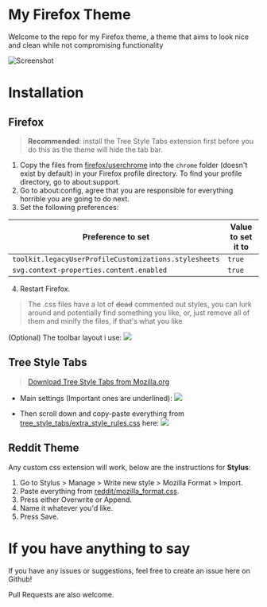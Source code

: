 # My Firefox Theme
 
Welcome to the repo for my Firefox theme, a theme that aims to look nice and clean while not compromising functionality

![Screenshot](https://raw.githubusercontent.com/not-holar/my_firefox_theme/master/screenshot.png)

# Installation

## Firefox

> **Recommended**: install the Tree Style Tabs extension first before you do this as the theme will hide the tab bar.

1. Copy the files from [firefox/userchrome](firefox/userchrome) into the ```chrome``` folder (doesn't exist by default) in your Firefox profile directory. To find your profile directory, go to about:support.
2. Go to about:config, agree that you are responsible for everything horrible you are going to do next.
3. Set the following preferences:

Preference to set | Value to set it to
----------------- | ------------------
```toolkit.legacyUserProfileCustomizations.stylesheets``` | ```true```
```svg.context-properties.content.enabled``` | ```true```

4. Restart Firefox.

> The .css files have a lot of ~~dead~~ commented out styles, you can lurk around and potentially find something you like, or, just remove all of them and minify the files, if that's what you like

(Optional) The toolbar layout i use:
![](https://raw.githubusercontent.com/not-holar/my_firefox_theme/master/firefox/toolbar_layout.png)

## Tree Style Tabs

> [Download Tree Style Tabs from Mozilla.org](https://addons.mozilla.org/en-US/firefox/addon/tree-style-tab/)

* Main settings (Important ones are underlined):
![](https://raw.githubusercontent.com/not-holar/my_firefox_theme/master/tree_style_tabs/settings.png)

* Then scroll down and copy-paste everything from [tree_style_tabs/extra_style_rules.css](tree_style_tabs/extra_style_rules.css) here:
![](https://raw.githubusercontent.com/not-holar/my_firefox_theme/master/tree_style_tabs/put_css_here.png)

## Reddit Theme

Any custom css extension will work, below are the instructions for **Stylus**:

1. Go to Stylus > Manage > Write new style > Mozilla Format > Import.
2. Paste everything from [reddit/mozilla_format.css](reddit/mozilla_format.css).
3. Press either Overwrite or Append.
4. Name it whatever you'd like.
5. Press Save.

# If you have anything to say

If you have any issues or suggestions, feel free to create an issue here on Github!

Pull Requests are also welcome.
